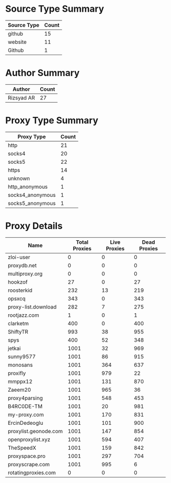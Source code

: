 # Source Type Summary

| Source Type | Count |
|-------------|-------|
| github | 15 |
| website | 11 |
| Github | 1 |


# Author Summary

| Author | Count |
|--------|-------|
| Rizsyad AR | 27 |


# Proxy Type Summary

| Proxy Type | Count |
|------------|-------|
| http | 21 |
| socks4 | 20 |
| socks5 | 22 |
| https | 14 |
| unknown | 4 |
| http_anonymous | 1 |
| socks4_anonymous | 1 |
| socks5_anonymous | 1 |


# Proxy Details

| Name | Total Proxies | Live Proxies | Dead Proxies |
|------|---------------|--------------|---------------|
| zloi-user | 0 | 0 | 0 |
| proxydb.net | 0 | 0 | 0 |
| multiproxy.org | 0 | 0 | 0 |
| hookzof | 27 | 0 | 27 |
| roosterkid | 232 | 13 | 219 |
| opsxcq | 343 | 0 | 343 |
| proxy-list.download | 282 | 7 | 275 |
| rootjazz.com | 1 | 0 | 1 |
| clarketm | 400 | 0 | 400 |
| ShiftyTR | 993 | 38 | 955 |
| spys | 400 | 52 | 348 |
| jetkai | 1001 | 32 | 969 |
| sunny9577 | 1001 | 86 | 915 |
| monosans | 1001 | 364 | 637 |
| proxifly | 1001 | 979 | 22 |
| mmppx12 | 1001 | 131 | 870 |
| Zaeem20 | 1001 | 965 | 36 |
| proxy4parsing | 1001 | 548 | 453 |
| B4RC0DE-TM | 1001 | 20 | 981 |
| my-proxy.com | 1001 | 170 | 831 |
| ErcinDedeoglu | 1001 | 101 | 900 |
| proxylist.geonode.com | 1001 | 147 | 854 |
| openproxylist.xyz | 1001 | 594 | 407 |
| TheSpeedX | 1001 | 159 | 842 |
| proxyspace.pro | 1001 | 297 | 704 |
| proxyscrape.com | 1001 | 995 | 6 |
| rotatingproxies.com | 0 | 0 | 0 |
